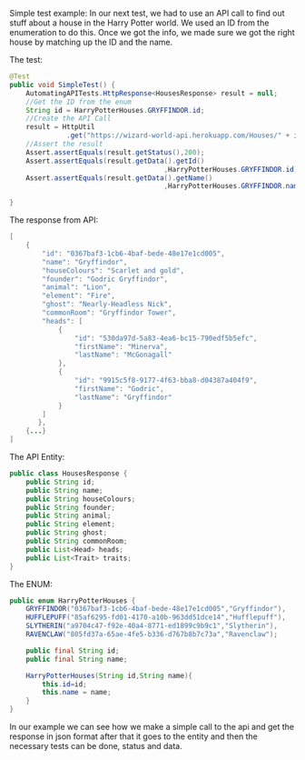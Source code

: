 Simple test example:
In our next test, we had to use an API call to find out stuff about a house in the Harry Potter world. We used an ID from the enumeration to do this.
 Once we got the info, we made sure we got the right house by matching up the ID and the name.

The test:
```Java
@Test
public void SimpleTest() {
    AutomatingAPITests.HttpResponse<HousesResponse> result = null;
    //Get the ID from the enum
    String id = HarryPotterHouses.GRYFFINDOR.id;
    //Create the API Call
    result = HttpUtil
              .get("https://wizard-world-api.herokuapp.com/Houses/" + id);
    //Assert the result
    Assert.assertEquals(result.getStatus(),200);
    Assert.assertEquals(result.getData().getId()
                                      ,HarryPotterHouses.GRYFFINDOR.id);
    Assert.assertEquals(result.getData().getName()
                                      ,HarryPotterHouses.GRYFFINDOR.name);

}
```
The response from API:
```Java
[
    {
        "id": "0367baf3-1cb6-4baf-bede-48e17e1cd005",
        "name": "Gryffindor",
        "houseColours": "Scarlet and gold",
        "founder": "Godric Gryffindor",
        "animal": "Lion",
        "element": "Fire",
        "ghost": "Nearly-Headless Nick",
        "commonRoom": "Gryffindor Tower",
        "heads": [
            {
                "id": "530da97d-5a83-4ea6-bc15-790edf5b5efc",
                "firstName": "Minerva",
                "lastName": "McGonagall"
            },
            {
                "id": "9915c5f8-9177-4f63-bba8-d04387a404f9",
                "firstName": "Godric",
                "lastName": "Gryffindor"
            }
        ]
       },
    {...}
]
```
The API Entity:
```Java
public class HousesResponse {
    public String id;
    public String name;
    public String houseColours;
    public String founder;
    public String animal;
    public String element;
    public String ghost;
    public String commonRoom;
    public List<Head> heads;
    public List<Trait> traits;
}
```
The ENUM:
```Java
public enum HarryPotterHouses {
    GRYFFINDOR("0367baf3-1cb6-4baf-bede-48e17e1cd005","Gryffindor"),
    HUFFLEPUFF("85af6295-fd01-4170-a10b-963dd51dce14","Hufflepuff"),
    SLYTHERIN("a9704c47-f92e-40a4-8771-ed1899c9b9c1","Slytherin"),
    RAVENCLAW("805fd37a-65ae-4fe5-b336-d767b8b7c73a","Ravenclaw");

    public final String id;
    public final String name;

    HarryPotterHouses(String id,String name){
        this.id=id;
        this.name = name;
    }
}
```
In our example we can see how we make a simple call to the api and get the response in json format after that it goes to the entity and then the necessary tests can be done, status and data.